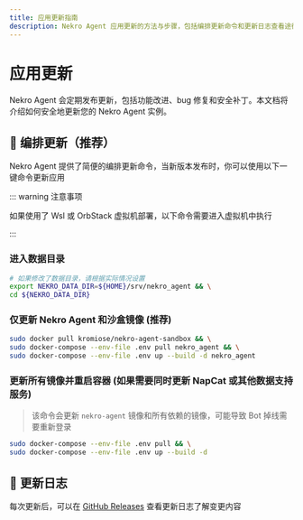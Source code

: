 ```yaml
---
title: 应用更新指南
description: Nekro Agent 应用更新的方法与步骤，包括编排更新命令和更新日志查看途径
---
```


# 应用更新

Nekro Agent 会定期发布更新，包括功能改进、bug 修复和安全补丁。本文档将介绍如何安全地更新您的 Nekro Agent 实例。

## 🚀 编排更新（推荐）

Nekro Agent 提供了简便的编排更新命令，当新版本发布时，你可以使用以下一键命令更新应用

::: warning 注意事项

如果使用了 Wsl 或 OrbStack 虚拟机部署，以下命令需要进入虚拟机中执行

:::

### 进入数据目录

```bash
# 如果修改了数据目录，请根据实际情况设置
export NEKRO_DATA_DIR=${HOME}/srv/nekro_agent && \
cd ${NEKRO_DATA_DIR}
```

### 仅更新 Nekro Agent 和沙盒镜像 (推荐)

```bash
sudo docker pull kromiose/nekro-agent-sandbox && \
sudo docker-compose --env-file .env pull nekro_agent && \
sudo docker-compose --env-file .env up --build -d nekro_agent
```

### 更新所有镜像并重启容器 (如果需要同时更新 NapCat 或其他数据支持服务)

> 该命令会更新 `nekro-agent` 镜像和所有依赖的镜像，可能导致 Bot 掉线需要重新登录

```bash
sudo docker-compose --env-file .env pull && \
sudo docker-compose --env-file .env up --build -d
```

## 📝 更新日志

每次更新后，可以在 [GitHub Releases](https://github.com/KroMiose/nekro-agent/releases) 查看更新日志了解变更内容
